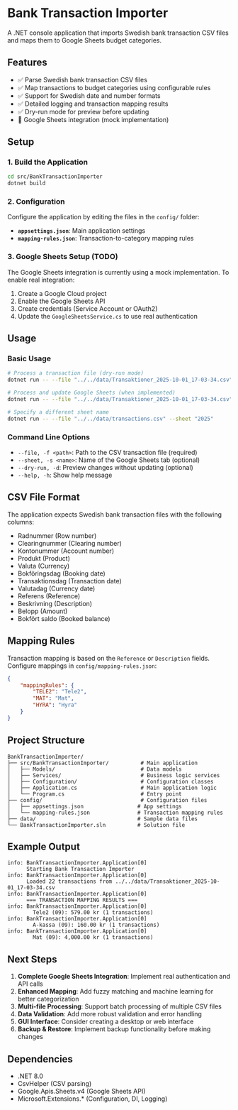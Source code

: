 # Bank Transaction Importer

A .NET console application that imports Swedish bank transaction CSV files and maps them to Google Sheets budget categories.

## Features

- ✅ Parse Swedish bank transaction CSV files
- ✅ Map transactions to budget categories using configurable rules
- ✅ Support for Swedish date and number formats
- ✅ Detailed logging and transaction mapping results
- ✅ Dry-run mode for preview before updating
- 🚧 Google Sheets integration (mock implementation)

## Setup

### 1. Build the Application

```bash
cd src/BankTransactionImporter
dotnet build
```

### 2. Configuration

Configure the application by editing the files in the `config/` folder:

- **`appsettings.json`**: Main application settings
- **`mapping-rules.json`**: Transaction-to-category mapping rules

### 3. Google Sheets Setup (TODO)

The Google Sheets integration is currently using a mock implementation. To enable real integration:

1. Create a Google Cloud project
2. Enable the Google Sheets API
3. Create credentials (Service Account or OAuth2)
4. Update the `GoogleSheetsService.cs` to use real authentication

## Usage

### Basic Usage

```bash
# Process a transaction file (dry-run mode)
dotnet run -- --file "../../data/Transaktioner_2025-10-01_17-03-34.csv" --dry-run

# Process and update Google Sheets (when implemented)
dotnet run -- --file "../../data/Transaktioner_2025-10-01_17-03-34.csv"

# Specify a different sheet name
dotnet run -- --file "../../data/transactions.csv" --sheet "2025"
```

### Command Line Options

- `--file, -f <path>`: Path to the CSV transaction file (required)
- `--sheet, -s <name>`: Name of the Google Sheets tab (optional)
- `--dry-run, -d`: Preview changes without updating (optional)
- `--help, -h`: Show help message

## CSV File Format

The application expects Swedish bank transaction files with the following columns:

- Radnummer (Row number)
- Clearingnummer (Clearing number)
- Kontonummer (Account number)
- Produkt (Product)
- Valuta (Currency)
- Bokföringsdag (Booking date)
- Transaktionsdag (Transaction date)
- Valutadag (Currency date)
- Referens (Reference)
- Beskrivning (Description)
- Belopp (Amount)
- Bokfört saldo (Booked balance)

## Mapping Rules

Transaction mapping is based on the `Reference` or `Description` fields. Configure mappings in `config/mapping-rules.json`:

```json
{
	"mappingRules": {
		"TELE2": "Tele2",
		"MAT": "Mat",
		"HYRA": "Hyra"
	}
}
```

## Project Structure

```
BankTransactionImporter/
├── src/BankTransactionImporter/          # Main application
│   ├── Models/                           # Data models
│   ├── Services/                         # Business logic services
│   ├── Configuration/                    # Configuration classes
│   ├── Application.cs                    # Main application logic
│   └── Program.cs                        # Entry point
├── config/                               # Configuration files
│   ├── appsettings.json                 # App settings
│   └── mapping-rules.json               # Transaction mapping rules
├── data/                                # Sample data files
└── BankTransactionImporter.sln          # Solution file
```

## Example Output

```
info: BankTransactionImporter.Application[0]
      Starting Bank Transaction Importer
info: BankTransactionImporter.Application[0]
      Loaded 22 transactions from ../../data/Transaktioner_2025-10-01_17-03-34.csv
info: BankTransactionImporter.Application[0]
      === TRANSACTION MAPPING RESULTS ===
info: BankTransactionImporter.Application[0]
        Tele2 (09): 579.00 kr (1 transactions)
info: BankTransactionImporter.Application[0]
        A-kassa (09): 160.00 kr (1 transactions)
info: BankTransactionImporter.Application[0]
        Mat (09): 4,000.00 kr (1 transactions)
```

## Next Steps

1. **Complete Google Sheets Integration**: Implement real authentication and API calls
2. **Enhanced Mapping**: Add fuzzy matching and machine learning for better categorization
3. **Multi-file Processing**: Support batch processing of multiple CSV files
4. **Data Validation**: Add more robust validation and error handling
5. **GUI Interface**: Consider creating a desktop or web interface
6. **Backup & Restore**: Implement backup functionality before making changes

## Dependencies

- .NET 8.0
- CsvHelper (CSV parsing)
- Google.Apis.Sheets.v4 (Google Sheets API)
- Microsoft.Extensions.\* (Configuration, DI, Logging)
